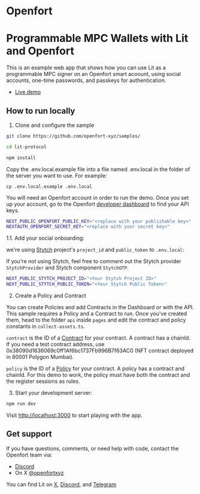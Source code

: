 # Openfort

# Programmable MPC Wallets with Lit and Openfort

This is an example web app that shows how you can use Lit as a programmable MPC signer on an Openfort smart acoount, using social accounts, one-time passwords, and passkeys for authentication.

- [Live demo](https://sample-lit-protocol-nextjs.vercel.app)

## How to run locally

1. Clone and configure the sample

```bash
git clone https://github.com/openfort-xyz/samples/

cd lit-protocol

npm install
```

Copy the .env.local.example file into a file named .env.local in the folder of the server you want to use. For example:

```
cp .env.local.example .env.local
```

You will need an Openfort account in order to run the demo. Once you set up your account, go to the Openfort [developer dashboard](https://dashboard.openfort.xyz/apikeys) to find your API keys.

```bash .env.local
NEXT_PUBLIC_OPENFORT_PUBLIC_KEY="<replace with your publishable key>"
NEXTAUTH_OPENFORT_SECRET_KEY="<replace with your secret key>"
```

1.1. Add your social onboarding:

we're using [Stytch](https://stytch.com) project's `project_id` and `public_token` to `.env.local`:

If you're not using Stytch, feel free to comment out the Stytch provider `StytchProvider` and Stytch component `StytchOTP`.

```bash .env.local
NEXT_PUBLIC_STYTCH_PROJECT_ID="<Your Stytch Project ID>"
NEXT_PUBLIC_STYTCH_PUBLIC_TOKEN="<Your Stytch Public Token>"
```

2. Create a Policy and Contract

You can create Policies and add Contracts in the Dashboard or with the API. This sample requires a Policy and a Contract to run. Once you've created them, head to the folder `api` inside `pages` and edit the contract and policy constants in `collect-assets.ts`.


`contract` is the ID of a [Contract](https://www.openfort.xyz/docs/reference/api/create-contract-object) for your contract. A contract has a chainId. 
If you need a test contract address, use 0x38090d1636069c0ff1Af6bc1737Fb996B7f63AC0 (NFT contract deployed in 80001 Polygon Mumbai).

`policy` is the ID of a [Policy](https://www.openfort.xyz/docs/reference/api/create-a-policy-object) for your contract. A policy has a contract and chainId. For this demo to work, the policy must have both the contract and the register sessions as rules.


3. Start your development server:

```bash
npm run dev
```

Visit [http://localhost:3000](http://localhost:3000) to start playing with the app.

## Get support

If you have questions, comments, or need help with code, contact the Openfort team via:
- [Discord](https://discord.com/invite/t7x7hwkJF4)
- On X [@openfortxyz](https://twitter.com/openfortxyz)

You can find Lit on [X](https://twitter.com/LitProtocol), [Discord](https://discord.gg/hhqksjTJn3), and [Telegram](https://t.me/+aa73FAF9Vp82ZjJh)